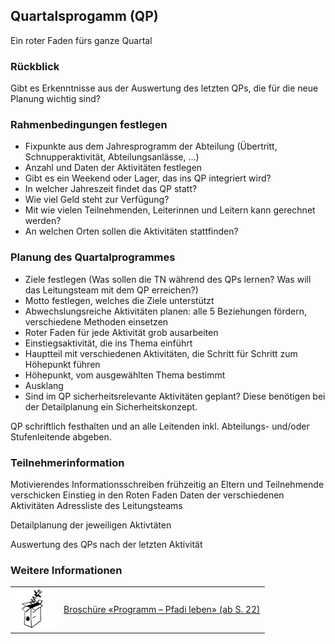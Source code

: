 Quartalsprogamm (QP)
--------------------

Ein roter Faden fürs ganze Quartal

### Rückblick

Gibt es Erkenntnisse aus der Auswertung des letzten QPs, die für die neue Planung wichtig sind?

### Rahmenbedingungen festlegen

*   Fixpunkte aus dem Jahresprogramm der Abteilung (Übertritt, Schnupperaktivität, Abteilungsanlässe, …)
*   Anzahl und Daten der Aktivitäten festlegen
*   Gibt es ein Weekend oder Lager, das ins QP integriert wird?
*   In welcher Jahreszeit findet das QP statt?
*   Wie viel Geld steht zur Verfügung?
*   Mit wie vielen Teilnehmenden, Leiterinnen und Leitern kann gerechnet werden?
*   An welchen Orten sollen die Aktivitäten stattfinden?

### Planung des Quartalprogrammes

*   Ziele festlegen (Was sollen die TN während des QPs lernen? Was will das Leitungsteam mit dem QP erreichen?)
*   Motto festlegen, welches die Ziele unterstützt
*   Abwechslungsreiche Aktivitäten planen: alle 5 Beziehungen fördern, verschiedene Methoden einsetzen
*   Roter Faden für jede Aktivität grob ausarbeiten
*   Einstiegsaktivität, die ins Thema einführt
*   Hauptteil mit verschiedenen Aktivitäten, die Schritt für Schritt zum Höhepunkt führen
*   Höhepunkt, vom ausgewählten Thema bestimmt
*   Ausklang
*   Sind im QP sicherheitsrelevante Aktivitäten geplant? Diese benötigen bei der Detailplanung ein Sicherheitskonzept.

QP schriftlich festhalten und an alle Leitenden inkl. Abteilungs- und/oder Stufenleitende abgeben.

### Teilnehmerinformation

Motivierendes Informationsschreiben frühzeitig an Eltern und Teilnehmende verschicken
Einstieg in den Roten Faden
Daten der verschiedenen Aktivitäten
Adressliste des Leitungsteams

Detailplanung der jeweiligen Aktivtäten

Auswertung des QPs nach der letzten Aktivität

### Weitere Informationen
| | |
|---|---|
| [![](images/piktos/5_Programm.png)][1] | [Broschüre «Programm – Pfadi leben» (ab S. 22)][1] |

[1]: https://www.scout.ch/de/verband/downloads/ausbildung/cudesch/programm
